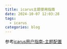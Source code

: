 ```yaml
---
title: icarus主题使用指南
date: 2024-10-07 12:03:28
tags: 
  - icarus
categories: blog
---
```

<!-- toc -->

参考[icarus用户指南-主题配置](https://ppoffice.github.io/hexo-theme-icarus/Configuration/icarus%E7%94%A8%E6%88%B7%E6%8C%87%E5%8D%97-%E4%B8%BB%E9%A2%98%E9%85%8D%E7%BD%AE/)